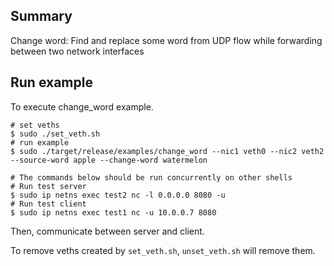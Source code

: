 ## Summary
Change word: Find and replace some word from UDP flow while forwarding between two network interfaces

## Run example
To execute change_word example.

```
# set veths
$ sudo ./set_veth.sh
# run example
$ sudo ./target/release/examples/change_word --nic1 veth0 --nic2 veth2 --source-word apple --change-word watermelon

# The commands below should be run concurrently on other shells
# Run test server 
$ sudo ip netns exec test2 nc -l 0.0.0.0 8080 -u
# Run test client 
$ sudo ip netns exec test1 nc -u 10.0.0.7 8080
```
Then, communicate between server and client.

To remove veths created by `set_veth.sh`, `unset_veth.sh` will remove them.
